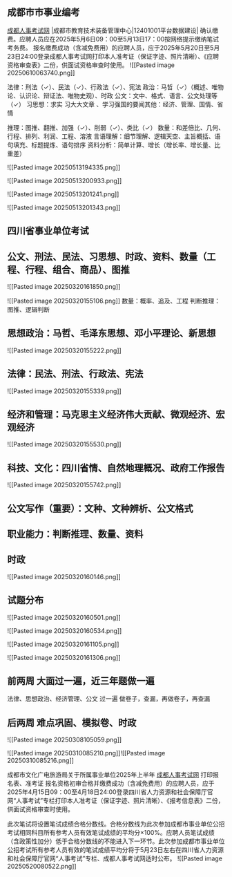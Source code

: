 ## 成都市市事业编考

[成都人事考试网](https://cdpta.cdrsigc.com/netpage/noticecontent.jsp?typeid=60&contentid=/frt/frtuploadfile/uploadfile/bulletin/2025/2504251627504882504251627504882uwl.html)
|成都市教育技术装备管理中心|12401001平台数据建设|
确认缴费。应聘人员应在2025年5月6日09：00至5月13日17：00按网络提示缴纳笔试考务费。
报名缴费成功（含减免费用）的应聘人员，应于2025年5月20日至5月23日24:00登录成都人事考试网打印本人准考证（保证字迹、照片清晰）、《应聘资格审查表》二份，供面试资格审查时使用。
![[Pasted image 20250610063740.png]]


法律：刑法（✓）、民法（✓）、行政法（✓）、宪法
政治：马哲（✓）（概述、唯物论、认识论、辩证法、唯物史观）、时政
公文：文中、格式、语言、公文处理等（✓）
习思想：求实 习大大文章 、学习强国的要闻其他：经济、管理、国情、省情

推理：图推、翻推、加强（✓）、削弱（✓）、类比（✓）
数量：和差倍比、几何、行程、排列、利润、工程、溶液
言语理解：细节理解、逻辑天空、主旨概括、语句填充、标题提炼、语句排序
资料分析：简单计算、增长（增长率、增长量、比重差）

![[Pasted image 20250513194335.png]]

![[Pasted image 20250513200933.png]]

![[Pasted image 20250513201241.png]]

![[Pasted image 20250513201343.png]]




## 四川省事业单位考试
## 公文、刑法、民法、习思想、时政、资料、数量（工程、行程、组合、商品）、图推

![[Pasted image 20250320161850.png]]

![[Pasted image 20250320155106.png]]
数量：概率、追及、工程
判断推理：图推、逻辑判断
## 思想政治：马哲、毛泽东思想、邓小平理论、新思想
![[Pasted image 20250320155222.png]]

## 法律：民法、刑法、行政法、宪法
![[Pasted image 20250320155339.png]]

## 经济和管理：马克思主义经济伟大贡献、微观经济、宏观经济
![[Pasted image 20250320155530.png]]

## 科技、文化：四川省情、自然地理概况、政府工作报告
![[Pasted image 20250320155742.png]]

## 公文写作（重要）：文种、文种辨析、公文格式
## 职业能力：判断推理、数量、资料
## 时政
![[Pasted image 20250320160146.png]]

## 试题分布
![[Pasted image 20250320160501.png]]

![[Pasted image 20250320160534.png]]

![[Pasted image 20250320161105.png]]

![[Pasted image 20250320161306.png]]

## 前两周 大面过一遍，近三年题做一遍
法律、思想政治、经济管理、公文 过一遍
做卷子，查漏，再做卷子，再查漏

## 后两周 难点巩固、模拟卷、时政



![[Pasted image 20250308105059.png]]

![[Pasted image 20250310085210.png]]![[Pasted image 20250310085216.png]]

成都市文化广电旅游局关于所属事业单位2025年上半年 [成都人事考试网](https://cdpta.cdrsigc.com/netpage/noticecontent.jsp?typeid=60&contentid=/frt/frtuploadfile/uploadfile/bulletin/2025/250304150837014250304150837014fj5z.html)
打印报名表、准考证
报名资格初审合格并缴费成功（含减免费用）的应聘人员，应于2025年4月15日09：00至4月18日24:00登录四川省人力资源和社会保障厅官网“人事考试”专栏打印本人准考证（保证字迹、照片清晰）、《报考信息表》二份，供面试资格审查时使用。

此次笔试将设置笔试成绩合格分数线。合格分数线为此次参加成都市事业单位公招考试相同科目所有参考人员有效笔试成绩的平均分×100%。应聘人员笔试成绩（含政策性加分）低于合格分数线的不能进入下一环节。此次参加成都市事业单位公招考试所有参考人员有效的笔试成绩平均分将于5月23日左右在四川省人力资源和社会保障厅官网“人事考试”专栏、成都人事考试网适时公布。
![[Pasted image 20250520080522.png]]
